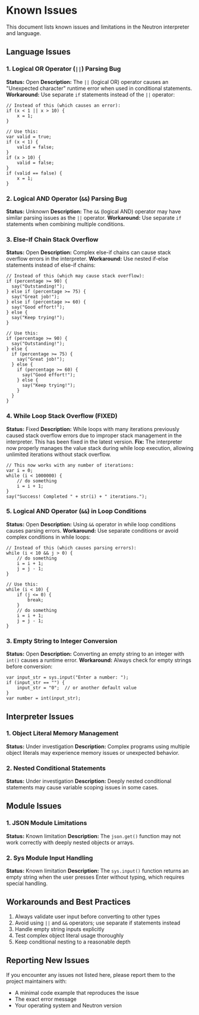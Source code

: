 # Known Issues

This document lists known issues and limitations in the Neutron interpreter and language.

## Language Issues

### 1. Logical OR Operator (`||`) Parsing Bug
**Status:** Open
**Description:** The `||` (logical OR) operator causes an "Unexpected character" runtime error when used in conditional statements.
**Workaround:** Use separate `if` statements instead of the `||` operator:

```neutron
// Instead of this (which causes an error):
if (x < 1 || x > 10) {
    x = 1;
}

// Use this:
var valid = true;
if (x < 1) {
    valid = false;
}
if (x > 10) {
    valid = false;
}
if (valid == false) {
    x = 1;
}
```

### 2. Logical AND Operator (`&&`) Parsing Bug
**Status:** Unknown
**Description:** The `&&` (logical AND) operator may have similar parsing issues as the `||` operator.
**Workaround:** Use separate `if` statements when combining multiple conditions.

### 3. Else-If Chain Stack Overflow
**Status:** Open
**Description:** Complex else-if chains can cause stack overflow errors in the interpreter.
**Workaround:** Use nested if-else statements instead of else-if chains:

```neutron
// Instead of this (which may cause stack overflow):
if (percentage >= 90) {
  say("Outstanding!");
} else if (percentage >= 75) {
  say("Great job!");
} else if (percentage >= 60) {
  say("Good effort!");
} else {
  say("Keep trying!");
}

// Use this:
if (percentage >= 90) {
  say("Outstanding!");
} else {
  if (percentage >= 75) {
    say("Great job!");
  } else {
    if (percentage >= 60) {
      say("Good effort!");
    } else {
      say("Keep trying!");
    }
  }
}
```

### 4. While Loop Stack Overflow (FIXED)
**Status:** Fixed
**Description:** While loops with many iterations previously caused stack overflow errors due to improper stack management in the interpreter. This has been fixed in the latest version.
**Fix:** The interpreter now properly manages the value stack during while loop execution, allowing unlimited iterations without stack overflow.

```neutron
// This now works with any number of iterations:
var i = 0;
while (i < 1000000) {
    // do something
    i = i + 1;
}
say("Success! Completed " + str(i) + " iterations.");
```

### 5. Logical AND Operator (`&&`) in Loop Conditions
**Status:** Open
**Description:** Using `&&` operator in while loop conditions causes parsing errors.
**Workaround:** Use separate conditions or avoid complex conditions in while loops:

```neutron
// Instead of this (which causes parsing errors):
while (i < 10 && j > 0) {
    // do something
    i = i + 1;
    j = j - 1;
}

// Use this:
while (i < 10) {
    if (j <= 0) {
        break;
    }
    // do something
    i = i + 1;
    j = j - 1;
}
```

### 3. Empty String to Integer Conversion
**Status:** Open
**Description:** Converting an empty string to an integer with `int()` causes a runtime error.
**Workaround:** Always check for empty strings before conversion:

```neutron
var input_str = sys.input("Enter a number: ");
if (input_str == "") {
    input_str = "0";  // or another default value
}
var number = int(input_str);
```

## Interpreter Issues

### 1. Object Literal Memory Management
**Status:** Under investigation
**Description:** Complex programs using multiple object literals may experience memory issues or unexpected behavior.

### 2. Nested Conditional Statements
**Status:** Under investigation
**Description:** Deeply nested conditional statements may cause variable scoping issues in some cases.

## Module Issues

### 1. JSON Module Limitations
**Status:** Known limitation
**Description:** The `json.get()` function may not work correctly with deeply nested objects or arrays.

### 2. Sys Module Input Handling
**Status:** Known limitation
**Description:** The `sys.input()` function returns an empty string when the user presses Enter without typing, which requires special handling.

## Workarounds and Best Practices

1. Always validate user input before converting to other types
2. Avoid using `||` and `&&` operators; use separate if statements instead
3. Handle empty string inputs explicitly
4. Test complex object literal usage thoroughly
5. Keep conditional nesting to a reasonable depth

## Reporting New Issues

If you encounter any issues not listed here, please report them to the project maintainers with:
- A minimal code example that reproduces the issue
- The exact error message
- Your operating system and Neutron version